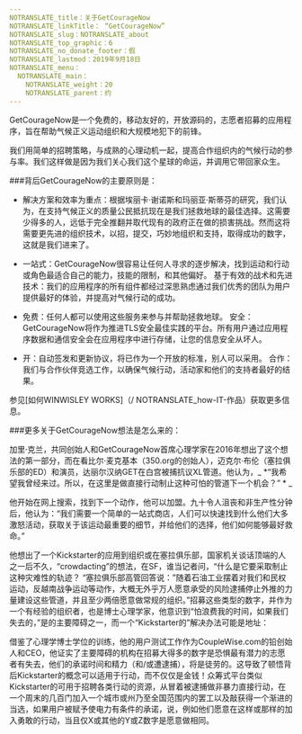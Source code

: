 ```yaml
---
NOTRANSLATE_title：关于GetCourageNow
NOTRANSLATE_linkTitle： “GetCourageNow”
NOTRANSLATE_slug：NOTRANSLATE_about
NOTRANSLATE_top_graphic：6
NOTRANSLATE_no_donate_footer：假
NOTRANSLATE_lastmod：2019年9月18日
NOTRANSLATE_menu：
  NOTRANSLATE_main：
    NOTRANSLATE_weight：20
    NOTRANSLATE_parent：约
---
```


GetCourageNow是一个免费的，移动友好的，开放源码的，志愿者招募的应用程序，旨在帮助气候正义运动组织和大规模地犯下的前锋。

我们用简单的招聘策略，与成熟的心理动机一起，提高合作组织内的气候行动的参与率。我们这样做是因为我们关心我们这个星球的命运，并调用它带回家众生。

###背后GetCourageNow的主要原则是：

 - 解决方案和效率为重点：根据埃丽卡·谢诺斯和玛丽亚·斯蒂芬的研究，我们认为，在支持气候正义的质量公民抵抗现在是我们拯救地球的最佳选择。这需要少得多的人，远低于完全推翻并取代现有的政府正在做的损害挑战。然而这将需要更先进的组织技术，以招，提交，巧妙地组织和支持，取得成功的数字，这就是我们进来了。

 - 一站式：GetCourageNow很容易让任何人寻求的逐步解决，找到运动和行动或角色最适合自己的能力，技能的限制，和其他偏好。
基于有效的战术和先进技术：我们的应用程序的所有组件都经过深思熟虑通过我们优秀的团队为用户提供最好的体验，并提高对气候行动的成功。

 - 免费：任何人都可以使用这些服务来参与并帮助拯救地球。
安全：GetCourageNow将作为推进TLS安全最佳实践的平台。所有用户通过应用程序数据和通信安全会在应用程序中进行存储，让您的信息安全从坏人。

 - 开：自动签发和更新协议，将已作为一个开放的标准，别人可以采用。
合作：我们与合作伙伴竞选工作，以确保气候行动，活动家和他们的支持者最好的结果。

参见[如何WINWISLEY WORKS]（/ NOTRANSLATE_how-IT-作品）获取更多信息。

###更多关于GetCourageNow想法是怎么来的：

加里·克兰，共同创始人和GetCourageNow首席心理学家在2016年想出了这个想法的第一部分，而在看比尔·麦克基本（350.org的创始人），迈克尔·布伦（塞拉俱乐部的ED）和演员，达丽尔汉纳GET在白宫被捕抗议XL管道。他认为，_ *“我希望我曾经来过。所以，在这里是做直接行动制止这种可怕的管道下一个机会？” * _

他开始在网上搜索，找到下一个动作，他可以​​加盟。九十令人沮丧和非生产性分钟后，他认为：“我们需要一个简单的一站式商店，人们可以快速找到什么他们大多激怒活动，获取关于该运动最重要的细节，并给他们的选择，他们如何能够最好救命。”

他想出了一个Kickstarter的应用到组织或在塞拉俱乐部，国家机关谈话顶端的人之一后不久，“crowdacting”的想法，在SF，谁当记者问，“什么是它要采取制止这种灾难性的轨迹？ “塞拉俱乐部高管回答说：”随着石油工业摆着对我们和民权运动，反越南战争运动等动作，大概无外乎万人愿意承受的风险逮捕停止外推的力量建设这些管道，并且至少两倍愿意做常规的组织。”招募这些类型的数字，并作为一个有经验的组织者，也是博士心理学家，他意识到“怕浪费我的时间，如果我们失去的，”是的主要障碍之一，而一个“Kickstarter的”解决办法可能是地址：

借鉴了心理学博士学位的训练，他的用户测试工作作为CoupleWise.com的铅创始人和CEO，他证实了主要障碍的机构在招募大得多的数字是恐惧最有潜力的志愿者有失去，他们的承诺时间和精力（和/或遭逮捕），将是徒劳的。这导致了顿悟背后Kickstarter的概念可以适用于行动，而不仅仅是金钱！众筹式平台类似Kickstarter的可用于招聘各类行动的资源，从冒着被逮捕做非暴力直接行动，在一个周末的几百门加入一个城市或州乃至全国范围内的罢工以及敲获得一个渐进的当选，如果用户被赋予使电力有条件的承诺，说，例如他们愿意在这样或那样的加入勇敢的行动，当且仅X或其他的Y或Z数字是愿意做相同。

